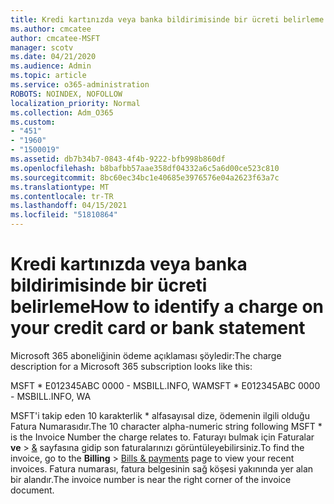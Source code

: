 ```yaml
---
title: Kredi kartınızda veya banka bildirimisinde bir ücreti belirleme
ms.author: cmcatee
author: cmcatee-MSFT
manager: scotv
ms.date: 04/21/2020
ms.audience: Admin
ms.topic: article
ms.service: o365-administration
ROBOTS: NOINDEX, NOFOLLOW
localization_priority: Normal
ms.collection: Adm_O365
ms.custom:
- "451"
- "1960"
- "1500019"
ms.assetid: db7b34b7-0843-4f4b-9222-bfb998b860df
ms.openlocfilehash: b8bafbb57aae358df04332a6c5a6d00ce523c810
ms.sourcegitcommit: 8bc60ec34bc1e40685e3976576e04a2623f63a7c
ms.translationtype: MT
ms.contentlocale: tr-TR
ms.lasthandoff: 04/15/2021
ms.locfileid: "51810864"
---
```

# <a name="how-to-identify-a-charge-on-your-credit-card-or-bank-statement"></a><span data-ttu-id="f0802-102">Kredi kartınızda veya banka bildirimisinde bir ücreti belirleme</span><span class="sxs-lookup"><span data-stu-id="f0802-102">How to identify a charge on your credit card or bank statement</span></span>

<span data-ttu-id="f0802-103">Microsoft 365 aboneliğinin ödeme açıklaması şöyledir:</span><span class="sxs-lookup"><span data-stu-id="f0802-103">The charge description for a Microsoft 365 subscription looks like this:</span></span>
  
<span data-ttu-id="f0802-104">MSFT \* E012345ABC 0000 - MSBILL.INFO, WA</span><span class="sxs-lookup"><span data-stu-id="f0802-104">MSFT \* E012345ABC 0000 - MSBILL.INFO, WA</span></span>
  
<span data-ttu-id="f0802-105">MSFT'i takip eden 10 karakterlik \* alfasayısal dize, ödemenin ilgili olduğu Fatura Numarasıdır.</span><span class="sxs-lookup"><span data-stu-id="f0802-105">The 10 character alpha-numeric string following MSFT \* is the Invoice Number the charge relates to.</span></span> <span data-ttu-id="f0802-106">Faturayı bulmak için Faturalar **ve** \> [&](https://go.microsoft.com/fwlink/p/?linkid=848039) sayfasına gidip son faturalarınızı görüntüleyebilirsiniz.</span><span class="sxs-lookup"><span data-stu-id="f0802-106">To find the invoice, go to the **Billing** \> [Bills & payments](https://go.microsoft.com/fwlink/p/?linkid=848039) page to view your recent invoices.</span></span> <span data-ttu-id="f0802-107">Fatura numarası, fatura belgesinin sağ köşesi yakınında yer alan bir alandır.</span><span class="sxs-lookup"><span data-stu-id="f0802-107">The invoice number is near the right corner of the invoice document.</span></span>